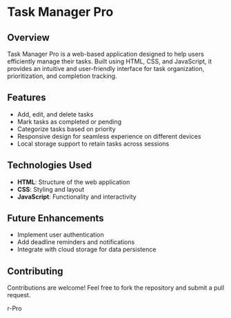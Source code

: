 # Task Manager Pro

## Overview
Task Manager Pro is a web-based application designed to help users efficiently manage their tasks. Built using HTML, CSS, and JavaScript, it provides an intuitive and user-friendly interface for task organization, prioritization, and completion tracking.

## Features
- Add, edit, and delete tasks
- Mark tasks as completed or pending
- Categorize tasks based on priority
- Responsive design for seamless experience on different devices
- Local storage support to retain tasks across sessions

## Technologies Used
- **HTML**: Structure of the web application
- **CSS**: Styling and layout
- **JavaScript**: Functionality and interactivity

## Future Enhancements
- Implement user authentication
- Add deadline reminders and notifications
- Integrate with cloud storage for data persistence

## Contributing
Contributions are welcome! Feel free to fork the repository and submit a pull request.



r-Pro
